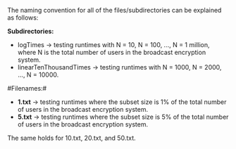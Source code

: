 The naming convention for all of the files/subdirectories can be explained as follows:

**Subdirectories:**

* logTimes -> testing runtimes with N = 10, N = 100, ..., N = 1 million, where N is the total number of users in the broadcast encryption system.
* linearTenThousandTimes -> testing runtimes with N = 1000, N = 2000, ..., N = 10000.

#Filenames:#
* **1.txt** -> testing runtimes where the subset size is 1% of the total number of users in the broadcast encryption system.
* **5.txt** -> testing runtimes where the subset size is 5% of the total number of users in the broadcast encryption system.

The same holds for 10.txt, 20.txt, and 50.txt.
